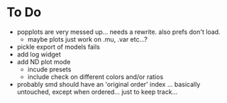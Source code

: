 # To Do
- popplots are very messed up... needs a rewrite. also prefs don't load.
	- maybe plots just work on .mu, .var etc...?
- pickle export of models fails
- add log widget
- add ND plot mode
	- incude presets
	- include check on different colors and/or ratios
- probably smd should have an 'original order' index ... basically untouched, except when ordered... just to keep track...
